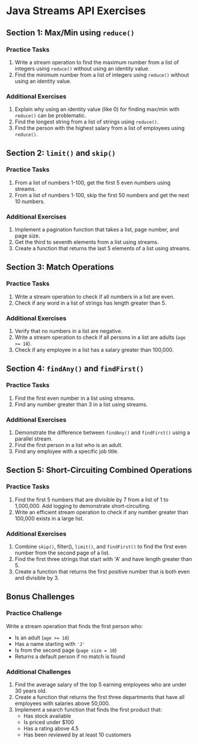 # Java Streams API Exercises

## Section 1: Max/Min using `reduce()`

### Practice Tasks
1. Write a stream operation to find the maximum number from a list of integers using `reduce()` without using an identity value.
2. Find the minimum number from a list of integers using `reduce()` without using an identity value.

### Additional Exercises
1. Explain why using an identity value (like 0) for finding max/min with `reduce()` can be problematic.
2. Find the longest string from a list of strings using `reduce()`.
3. Find the person with the highest salary from a list of employees using `reduce()`.

## Section 2: `limit()` and `skip()`

### Practice Tasks
1. From a list of numbers 1-100, get the first 5 even numbers using streams.
2. From a list of numbers 1-100, skip the first 50 numbers and get the next 10 numbers.

### Additional Exercises
1. Implement a pagination function that takes a list, page number, and page size.
2. Get the third to seventh elements from a list using streams.
3. Create a function that returns the last 5 elements of a list using streams.

## Section 3: Match Operations

### Practice Tasks
1. Write a stream operation to check if all numbers in a list are even.
2. Check if any word in a list of strings has length greater than 5.

### Additional Exercises
1. Verify that no numbers in a list are negative.
2. Write a stream operation to check if all persons in a list are adults (`age >= 18`).
3. Check if any employee in a list has a salary greater than 100,000.

## Section 4: `findAny()` and `findFirst()`

### Practice Tasks
1. Find the first even number in a list using streams.
2. Find any number greater than 3 in a list using streams.

### Additional Exercises
1. Demonstrate the difference between `findAny()` and `findFirst()` using a parallel stream.
2. Find the first person in a list who is an adult.
3. Find any employee with a specific job title.

## Section 5: Short-Circuiting Combined Operations

### Practice Tasks
1. Find the first 5 numbers that are divisible by 7 from a list of 1 to 1,000,000. Add logging to demonstrate short-circuiting.
2. Write an efficient stream operation to check if any number greater than 100,000 exists in a large list.

### Additional Exercises
1. Combine `skip()`, filter(), `limit()`, and `findFirst()` to find the first even number from the second page of a list.
2. Find the first three strings that start with 'A' and have length greater than 5.
3. Create a function that returns the first positive number that is both even and divisible by 3.

## Bonus Challenges

### Practice Challenge
Write a stream operation that finds the first person who:
- Is an adult (`age >= 18`)
- Has a name starting with `'J'`
- Is from the second page (`page size = 10`)
- Returns a default person if no match is found

### Additional Challenges
1. Find the average salary of the top 5 earning employees who are under 30 years old.
2. Create a function that returns the first three departments that have all employees with salaries above 50,000.
3. Implement a search function that finds the first product that:
   - Has stock available
   - Is priced under $100
   - Has a rating above 4.5
   - Has been reviewed by at least 10 customers
